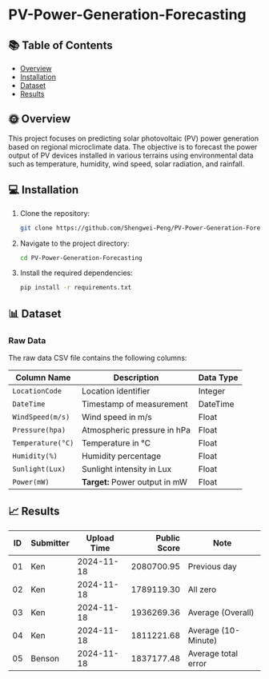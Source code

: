 # PV-Power-Generation-Forecasting

## 📚 Table of Contents
- [Overview](#Overview)
- [Installation](#Installation)
- [Dataset](#Dataset)
- [Results](#Results)

## 🌞 Overview
This project focuses on predicting solar photovoltaic (PV) power generation based on regional microclimate data. The objective is to forecast the power output of PV devices installed in various terrains using environmental data such as temperature, humidity, wind speed, solar radiation, and rainfall.

## 💻 Installation
1. Clone the repository:
    ```sh
    git clone https://github.com/Shengwei-Peng/PV-Power-Generation-Forecasting.git
    ```
2. Navigate to the project directory:
    ```sh
    cd PV-Power-Generation-Forecasting
    ```
3. Install the required dependencies:
    ```sh
    pip install -r requirements.txt
    ```

## 📊 Dataset
### Raw Data
The raw data CSV file contains the following columns:

| **Column Name**       | **Description**                                  | **Data Type** |
| --------------------- | ------------------------------------------------ | ------------- |
| `LocationCode`        | Location identifier                              | Integer       |
| `DateTime`            | Timestamp of measurement                         | DateTime      |
| `WindSpeed(m/s)`      | Wind speed in m/s                                | Float         |
| `Pressure(hpa)`       | Atmospheric pressure in hPa                      | Float         |
| `Temperature(°C)`     | Temperature in °C                                | Float         |
| `Humidity(%)`         | Humidity percentage                              | Float         |
| `Sunlight(Lux)`       | Sunlight intensity in Lux                        | Float         |
| `Power(mW)`           | **Target:** Power output in mW                   | Float         |

## 📈 Results

| ID  | Submitter | Upload Time | Public Score | Note                |
| --- | --------- | ----------- | ------------:| ------------------- |
| 01  | Ken       | 2024-11-18  |   2080700.95 | Previous day        |
| 02  | Ken       | 2024-11-18  |   1789119.30 | All zero            |
| 03  | Ken       | 2024-11-18  |   1936269.36 | Average (Overall)   |
| 04  | Ken       | 2024-11-18  |   1811221.68 | Average (10-Minute) |
| 05  | Benson    | 2024-11-18  |   1837177.48 | Average total error |
